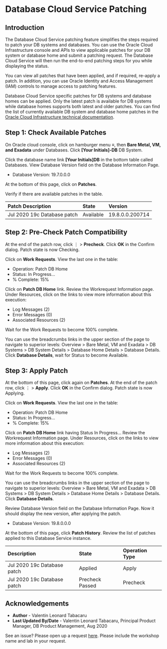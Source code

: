 # Database Cloud Service Patching

## Introduction

The Database Cloud Service patching feature simplifies the steps required to patch your DB systems and databases. You can use the Oracle Cloud Infrastructure console and APIs to view applicable patches for your DB system or database home and submit a patching request. The Database Cloud Service will then run the end-to-end patching steps for you while displaying the status.

You can view all patches that have been applied, and if required, re-apply a patch. In addition, you can use Oracle Identity and Access Management (IAM) controls to manage access to patching features.

Database Cloud Service specific patches for DB systems and database homes can be applied. Only the latest patch is available for DB systems while database homes supports both latest and older patches. You can find the list of currently available DB system and database home patches in the [Oracle Cloud Infrastructure technical documentation](https://docs.cloud.oracle.com/en-us/iaas/Content/Database/Tasks/patchingDB.htm).

## Step 1: Check Available Patches

On Oracle cloud console, click on hamburger menu ≡, then **Bare Metal, VM, and Exadata** under Databases. Click **[Your Initials]-DB** DB System.

Click the database name link **[Your Initials]DB** in the bottom table called Databases. View Database Version field on the Database Information Page. 

- Database Version: 19.7.0.0.0

At the bottom of this page, click on **Patches**.

Verify if there are available patches in the table.

| Patch Description | State | Version  |
|:----------|:----------|:----------|
| Jul 2020 19c Database patch    | Available    | 19.8.0.0.200714    |

## Step 2: Pre-Check Patch Compatibility

At the end of the patch row, click ⋮ > **Precheck**. Click **OK** in the Confirm dialog. Patch state is now Checking.

Click on **Work Requests**. View the last one in the table:

- Operation: Patch DB Home
- Status: In Progress...
- % Complete: 15%

Click on **Patch DB Home** link. Review the Workrequest Information page. Under Resources, click on the links to view more information about this execution:

- Log Messages (2)
- Error Messages (0)
- Associated Resources (2)

Wait for the Work Requests to become 100% complete.

You can use the breadcrumbs links in the upper section of the page to navigate to superior levels: Overview > Bare Metal, VM and Exadata > DB Systems > DB System Details > Database Home Details > Database Details. Click **Database Details**, wait for Status to become Available.

## Step 3: Apply Patch

At the bottom of this page, click again on **Patches**. At the end of the patch row, click ⋮ > **Apply**. Click **OK** in the Confirm dialog. Patch state is now Applying.

Click on **Work Requests**. View the last one in the table:

- Operation: Patch DB Home
- Status: In Progress...
- % Complete: 15%

Click on **Patch DB Home** link having Status In Progress... Review the Workrequest Information page. Under Resources, click on the links to view more information about this execution:

- Log Messages (2)
- Error Messages (0)
- Associated Resources (2)

Wait for the Work Requests to become 100% complete.

You can use the breadcrumbs links in the upper section of the page to navigate to superior levels: Overview > Bare Metal, VM and Exadata > DB Systems > DB System Details > Database Home Details > Database Details. Click **Database Details**.

Review Database Version field on the Database Information Page. Now it should display the new version, after applying the patch.

- Database Version: 19.8.0.0.0

At the bottom of this page, click **Patch History**. Review the list of patches applied to this Database Service instance.

| Description  | State  | Operation Type  |
|:----------|:----------|:----------|
| Jul 2020 19c Database patch    | Applied    | Apply    |
| Jul 2020 19c Database patch   | Precheck Passed    | Precheck    |

## Acknowledgements

- **Author** - Valentin Leonard Tabacaru
- **Last Updated By/Date** - Valentin Leonard Tabacaru, Principal Product Manager, DB Product Management, Aug 2020

See an issue? Please open up a request [here](https://github.com/oracle/learning-library/issues). Please include the workshop name and lab in your request.

